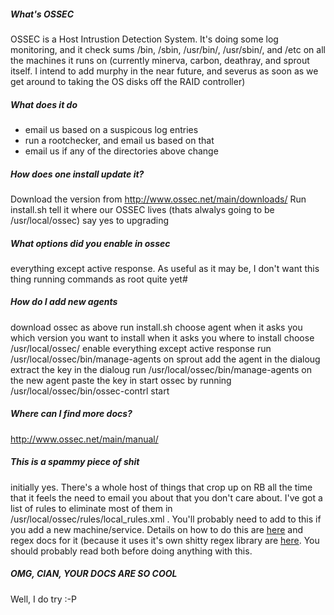 ##### What's OSSEC

OSSEC is a Host Intrustion Detection System. It's doing some log monitoring, and it check sums /bin, /sbin, /usr/bin/, /usr/sbin/, and /etc on all the machines it runs on (currently minerva, carbon, deathray, and sprout itself. I intend to add murphy in the near future, and severus as soon as we get around to taking the OS disks off the RAID controller)
##### What does it do

* email us based on a suspicous log entries
* run  a rootchecker, and email us based on that
* email us if any of the directories above change

##### How does one install update it?

Download the version from http://www.ossec.net/main/downloads/
Run install.sh
tell it where our OSSEC lives (thats alwalys going to be /usr/local/ossec)
say yes to upgrading

##### What options did you enable in ossec

everything except active response. As useful as it may be, I don't want this thing running commands as root quite yet#

##### How do I add new agents

download ossec as above
run install.sh
choose agent when it asks you which version you want to install
when it asks you where to install choose /usr/local/ossec/
enable everything except active response
run /usr/local/ossec/bin/manage-agents on sprout
add the agent in the dialoug
extract the key in the dialoug
run /usr/local/ossec/bin/manage-agents on the new agent
paste the key in
start ossec by running /usr/local/ossec/bin/ossec-contrl start

##### Where can I find more docs?

http://www.ossec.net/main/manual/

##### This is a spammy piece of shit

initially yes. There's a whole host of things that crop up on RB all the time that it feels the need to email you about that you don't care about. I've got a list of rules to eliminate most of them in /usr/local/ossec/rules/local_rules.xml . You'll probably need to add to this if you add a new machine/service. Details on how to do this are [ here](http://www.ossec.net/wiki/index.php/Know_How:Email_Alerts_below_7 ) and regex docs for it (because it uses it's own shitty regex library are [ here](http://www.ossec.net/wiki/index.php/Know_How:Regex_Readme ). You should probably read both before doing anything with this.

##### OMG, CIAN, YOUR DOCS ARE SO COOL

Well, I do try :-P
